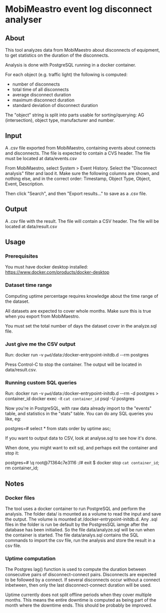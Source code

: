 # MobiMeastro event log disconnect analyser

## About
This tool analyzes data from MobiMaestro about disconnects of equipment,
to get statistics on the duration of the disconnects.

Analysis is done with PostgreSQL running in a docker container.

For each object (e.g. traffic light) the following is computed:

- number of disconnects
- total time of all disconnects
- average disconnect duration
- maximum disconnect duration
- standard deviation of disconnect duration

The "object" string is split into parts usable for sorting/querying:
AG (intersection), object type, manufacturer and number.

## Input
A .csv file exported from MobiMaestro, containing events about connects and disconnects.
The file is expected to contain a CVS header.
The file must be located at data/events.csv

From MobiMaestro, select System > Event History. Select the "Disconnect analysis" filter and laod it.
Make sure the following columns are shown, and nothing else, and in the correct order:
	Timestamp, Object Type, Object,  Event, Description.

Then click "Search", and then "Export results..." to save as a .csv file.

## Output
A .csv file with the result.
The file will contain a CSV header.
The file will be located at data/result.csv

## Usage

### Prerequisites
You must have docker desktop installed:
https://www.docker.com/products/docker-desktop

### Dataset time range
Computing uptime percentage requires knowledge about the time range of the dataset.

All datasets are expected to cover whole months. Make sure this is true when you export from MobiMaestro.

You must set the total number of days the dataset cover in the analyze.sql file.


### Just give me the CSV output
Run:
docker run -v `pwd`/data:/docker-entrypoint-initdb.d --rm postgres

Press Control-C to stop the container.
The output will be located in data/result.csv.


### Running custom SQL queries
Run:
docker run -v `pwd`/data:/docker-entrypoint-initdb.d --rm -d postgres > container_id
docker exec -it `cat container_id` psql -U postgres

Now you're in PostgreSQL, with raw data already import to the "events" table,
and statistics in the "stats" table. You can do any SQL queries you like, eg:

postgres=# select * from stats order by uptime asc;

If you want to output data to CSV, look at analyse.sql to see how it's done.

When done, you might want to exit sql, and perhaps exit the container and stop it:

postgres=# \q
root@71364c7e3116 :/# exit
$ docker stop `cat container_id`; rm container_id;

## Notes

### Docker files
The tool uses a docker container to run PostgreSQL and perform the analysis. 
The folder data/ is mounted as a volume to read the input and save the output.
The volume is mounted at /docker-entrypoint-initdb.d. Any .sql files in
the folder is run be default by the PostgresSQL iamge after the database
has been initialied. So the file data/analyze.sql will be run when the container
is started.
The file data/analys.sql contains the SQL commands to import the csv file, run
the analysis and store the result in a csv file.

### Uptime computation
The Postgres lag() function is used to compute the
duration between consecutive pairs of disconnect-connect pairs.
Disconnects are expected to be followed by a connect. If several disconnects
occur without a connect inbetween, then only the last disconnect-connect
duration will be used.

Uptime currently does not split offline periods when they cover multiple months.
This means the entire downtime is computed as being part of the month where the
downtime ends. This should be probably be improved.


